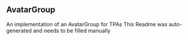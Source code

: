 ## AvatarGroup
An implementation of an AvatarGroup for TPAs
This Readme was auto-generated and needs to be filled manually

